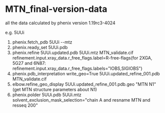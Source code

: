 # MTN_final-version-data
all the data calculated by phenix version 1.19rc3-4024

e.g. 5UUi 
1. phenix.fetch_pdb 5UUi --mtz 
2. phenix.ready_set 5UUi.pdb   
3. phenix.refine 5UUi.updated.pdb 5UUi.mtz MTN_validate.cif refinement.input.xray_data.r_free_flags.label=R-free-flags(for 2XGA, 5G27 and 6N87: refinement.input.xray_data.r_free_flags.labels="IOBS,SIGIOBS")
4. phenix.pdb_interpretation write_geo=True 5UUi.updated_refine_001.pdb MTN_validate.cif    
5. elbow.refine_geo_display 5UUi.updated_refine_001.pdb.geo "MTN N1" (get MTN structure parameters about N1)
6. phenix.polder 5UUi.pdb 5UUi.mtz solvent_exclusion_mask_selection="chain A and resname MTN and resseq 200" 

